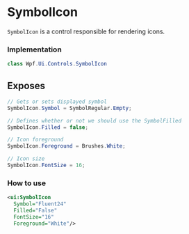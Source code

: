 # SymbolIcon

`SymbolIcon` is a control responsible for rendering icons.

### Implementation

```csharp
class Wpf.Ui.Controls.SymbolIcon
```

## Exposes

```csharp
// Gets or sets displayed symbol
SymbolIcon.Symbol = SymbolRegular.Empty;
```

```csharp
// Defines whether or not we should use the SymbolFilled
SymbolIcon.Filled = false;
```

```csharp
// Icon foreground
SymbolIcon.Foreground = Brushes.White;
```

```csharp
// Icon size
SymbolIcon.FontSize = 16;
```

### How to use

```xml
<ui:SymbolIcon
  Symbol="Fluent24"
  Filled="False"
  FontSize="16"
  Foreground="White"/>
```

